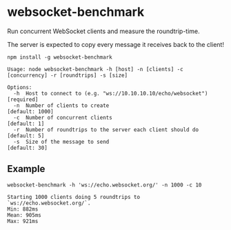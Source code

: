 # websocket-benchmark
Run concurrent WebSocket clients and measure the roundtrip-time.

The server is expected to copy every message it receives back to the client!
```
npm install -g websocket-benchmark
```

```
Usage: node websocket-benchmark -h [host] -n [clients] -c [concurrency] -r [roundtrips] -s [size]

Options:
  -h  Host to connect to (e.g. "ws://10.10.10.10/echo/websocket")  [required]
  -n  Number of clients to create                                  [default: 1000]
  -c  Number of concurrent clients                                 [default: 1]
  -r  Number of roundtrips to the server each client should do     [default: 5]
  -s  Size of the message to send                                  [default: 30]
```

## Example
```
websocket-benchmark -h 'ws://echo.websocket.org/' -n 1000 -c 10
```

```
Starting 1000 clients doing 5 roundtrips to `ws://echo.websocket.org/`.
Min: 882ms
Mean: 905ms
Max: 921ms
```

